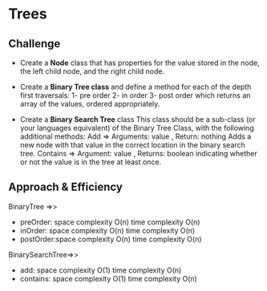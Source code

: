 # Trees
<!-- Short summary or background information -->

## Challenge

- Create a **Node** class that has properties for the value stored in the node, the left child node, and the right child node.

- Create a **Binary Tree class** and define a method for each of the depth first traversals:
1- pre order
2- in order
3- post order
which returns an array of the values, ordered appropriately.

- Create a **Binary Search Tree** class
This class should be a sub-class (or your languages equivalent) of the Binary Tree Class, with the following additional methods:
Add => Arguments: value , Return: nothing
Adds a new node with that value in the correct location in the binary search tree.
Contains => Argument: value , Returns: boolean indicating whether or not the value is in the tree at least once.

## Approach & Efficiency

BinaryTree =>>

- preOrder: space complexity O(n)
          time complexity O(n)
- inOrder: space complexity O(n)
          time complexity O(n)
- postOrder:space complexity O(n)
          time complexity O(n)

BinarySearchTree=>>

- add:      space complexity O(1)
          time complexity O(n)
- contains: space complexity O(1)
          time complexity O(n)
